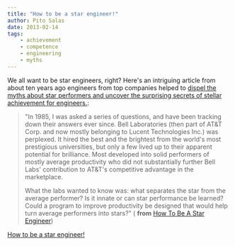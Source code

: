 ```yaml
---
title: "How to be a star engineer!"
author: Pito Salas
date: 2013-02-14
tags:
    - achievement
    - competence
    - engineering
    - myths
---
```




We all want to be star engineers, right? Here's an intriguing article from
about ten years ago engineers from top companies helped to [dispel the myths
about star performers and uncover the surprising secrets of stellar
achievement for
engineers.](<http://vlsicad.ucsd.edu/Research/Advice/star_engineer.pdf>):

> "In 1985, I was asked a series of questions, and have been tracking down
> their answers ever since. Bell Laboratories (then part of AT&T Corp. and now
> mostly belonging to Lucent Technologies Inc.) was perplexed. It hired the
> best and the brightest from the world's most prestigious universities, but
> only a few lived up to their apparent potential for brilliance. Most
> developed into solid performers of mostly average productivity who did not
> substantially further Bell Labs' contribution to AT&T's competitive
> advantage in the marketplace.
>
> What the labs wanted to know was: what separates the star from the average
> performer? Is it innate or can star performance be learned? Could a program
> to improve productivity be designed that would help turn average performers
> into stars?" ( **from** [How To Be A Star
> Engineer](<http://vlsicad.ucsd.edu/Research/Advice/star_engineer.pdf>))


[How to be a star engineer!](None)
